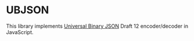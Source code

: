 # UBJSON

This library implements [Universal Binary JSON] Draft 12 encoder/decoder in JavaScript.

[Universal Binary JSON]: http://ubjson.org/

